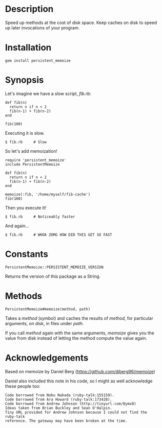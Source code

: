 # Description
Speed up methods at the cost of disk space. Keep caches on disk to speed
up later invocations of your program.

# Installation
    gem install persistent_memoize

# Synopsis

Let's imagine we have a slow script, _fib.rb_:

    def fib(n)
      return n if n < 2
      fib(n-1) + fib(n-2)
    end

    fib(100) 

Executing it is slow. 
    
    $ fib.rb     # Slow 

So let's add memoization!

    require 'persistent_memoize'
    include PersistentMemoize

    def fib(n)
      return n if n < 2
      fib(n-1) + fib(n-2)
    end

    memoize(:fib, '/home/myself/fib-cache')
    fib(100) 
    
Then you execute it!

    $ fib.rb     # Noticeably faster 

And again...
   
    $ fib.rb     # WHOA ZOMG HOW DID THIS GET SO FAST

# Constants
    PersistentMemoize::PERSISTENT_MEMOIZE_VERSION

Returns the version of this package as a String.

# Methods
    PersistentMemoize#memoize(method, path)
Takes a _method_ (symbol) and caches the results of _method_, for 
particular arguments, on disk, in files under _path_. 

If you call _method_ again with the same arguments, _memoize_ gives
you the value from disk instead of letting the method compute the
value again.

# Acknowledgements

Based on memoize by Daniel Berg (https://github.com/djberg96/memoize)

Daniel also included this note in his code, so I might as well acknowledge 
these people too:

    Code borrowed from Nobu Nakada (ruby-talk:155159).
    Code borrowed from Ara Howard (ruby-talk:173428).
    Code borrowed from Andrew Johnson (http://tinyurl.com/8ymx8)
    Ideas taken from Brian Buckley and Sean O'Halpin.
    Tiny URL provided for Andrew Johnson because I could not find the ruby-talk
    reference. The gateway may have been broken at the time.


